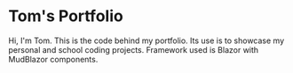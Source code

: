 # Tom's Portfolio
Hi, I'm Tom. This is the code behind my portfolio. Its use is to showcase my personal and school coding projects. Framework used is Blazor with MudBlazor components.
